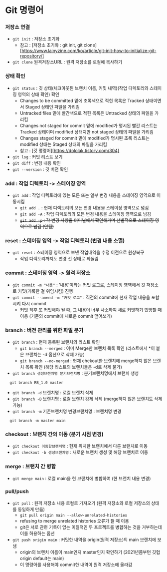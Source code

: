 # Git 명령어
### 저장소 연결
- <code>git init</code> : 저장소 초기화
  - 참고 : [저장소 초기화 : git init, git clone][https://www.lainyzine.com/ko/article/git-init-how-to-initialize-git-repository/] 
- <code>git clone</code> 원격저장소URL : 원격 저장소를 로컬에 복사하기 

### 상태 확인
- <code>git status</code> : 깃 상태(체크아웃된 브랜치 이름, 커밋 내역)(작업 디렉토리와 스테이징 영역의 상태 확인) 확인  
  - Changes to be committed 밑에 초록색으로 적힌 목록은 Tracked 상태이면서 Staged 상태인 파일을 가리킴 
  - Untracked files 밑에 빨간색으로 적힌 목록은 Untracked 상태의 파일을 가리킴 
  - Changes not staged for commit 밑에 modified가 명시된 빨간 리스트는 Tracked 상태이며 modified 상태지만 not staged 상태의 파일을 가리킴 
  - Changes staged for commit 밑에 modified가 명시된 초록 리스트는 modified 상태는 Staged 상태의 파일을 가리킴 
  - 참고 : [깃 명령어][https://dololak.tistory.com/304] 
- <code>git log</code> : 커밋 리스트 보기 
- <code>git diff</code> : 변경 내용 확인 
- <code>git --version</code> : 깃 버전 확인 

### add : 작업 디렉토리 -> 스테이징 영역
- <code>git add</code> : 작업 디렉토리에 있는 모든 또는 일부 변경 내용을 스테이징 영역으로 이동시킴 
  - <code>git add .</code> : 현재 디렉토리의 모든 변경 내용을 스테이징 영역으로 넘김 
  - <code>git add -A</code> : 작업 디렉토리의 모든 변경 내용을 스테이징 영역으로 넘김 
  - ~~<code>git add -p</code> : 각 변경 사항을 터미널에서 확인해가며 선별적으로 스테이징 영역으로 넘김 (안됨)~~ 

### reset : 스테이징 영역 -> 작업 디렉토리 (변경 내용 소멸)
- <code>git reset</code> : 스테이징 영역으로 보낸 작업내역을 수정 이전으로 원상복구 
  - 작업 디렉토리까지도 변경 전 상태로 되돌림 
  
### commit : 스테이징 영역 -> 원격 저장소
- <code>git commit -m "내용"</code> : '내용'이라는 커밋 로그로, 스테이징 영역에서 깃 저장소로 커밋(기록한 걸 위임시킴) 진행 
- <code>git commit --amend -m "커밋 로그"</code> : 직전의 commit에 현재 작업 내용을 포함시켜 다시 commit 
  - 커밋 직후 또 커밋해야 될 때, 그 내용이 너무 사소하여 새로 커밋하기 민망할 때 이용 (기존의 commit에 새로운 commit 덮어쓰기) 

### branch : 버전 관리를 위한 파일 분기
- <code>git branch</code> : 현재 등록된 브랜치의 리스트 확인 
  - <code>git branch --merged</code> : 이미 Merge한 브랜치 목록 확인 (리스트에서 *이 붙은 브랜치는 -d 옵션으로 삭제 가능) 
  - <code>git branch --no-merged</code> : 현재 chekout한 브랜치에 merge하지 않은 브랜치 목록 확인 (해당 리스트의 브랜치들은 -d로 삭제 불가) 
- <code>git branch 생성브랜치명 분기브랜치명</code> : 분기브랜치명에서 브랜치 생성 
```
  git branch RB_1.0 master 
```
- <code>git branch -d</code> 브랜치명 : 로컬 브랜치 삭제 
- <code>git branch -D</code> 브랜치명 : 로컬 브랜치 강제 삭제 (merge하지 않은 브랜치도 삭제 가능) 
- <code>git branch -m</code> 기존브랜치명 변경브랜치명 : 브랜치명 변경 
```
  git branch -m master main 
```
### checkout : 브랜치 간의 이동 (분기 시점 변경)
- <code>git checkout 이동할브랜치명</code> : 현재 위치한 브랜치에서 다른 브랜치로 이동 
- <code>git checkout -b 생성브랜치명</code> : 새로운 브랜치 생성 및 해당 브랜치로 이동 

### merge : 브랜치 간 병합
- <code>git merge main</code> : 로컬 main을 현 브랜치에 병합하여 (현 브랜치 내용 변경) 

### pull/push
- <code>git pull</code> : 원격 저장소 내용 로컬로 가져오기 (원격 저장소와 로컬 저장소의 상태를 동일하게 만듦)
  - <code>git pull origin main --allow-unrelated-histories</code>
  - refusing to merge unrelated histories 오류가 뜰 때 이용  
  - git은 서로 관련 기록이 없는 이질적인 두 프로젝트를 병합하는 것을 거부하는데 이를 허용하는 옵션  
- <code>git push origin main</code> : 커밋한 내역을 origin(원격 저장소)의 main 브랜치에 보냄 
  - origin의 브랜치 이름이 main인지 master인지 확인하기 (2021년쯤부턴 깃헙 origin default는 main)
  - 이 명령어를 사용해야 commit한 내역이 원격 저장소에 올라감